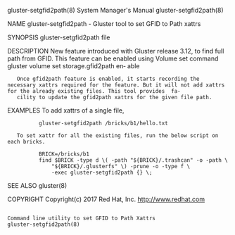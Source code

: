 
gluster-setgfid2path(8)                                                             System Manager's Manual                                                             gluster-setgfid2path(8)

NAME
       gluster-setgfid2path - Gluster tool to set GFID to Path xattrs

SYNOPSIS
       gluster-setgfid2path file

DESCRIPTION
       New  feature  introduced with Gluster release 3.12, to find full path from GFID.  This feature can be enabled using Volume set command gluster volume set <VOLUME> storage.gfid2path en‐
       able

       Once gfid2path feature is enabled, it starts recording the necessary xattrs required for the feature. But it will not add xattrs for the already existing files. This tool provides  fa‐
       cility to update the gfid2path xattrs for the given file path.

EXAMPLES
       To add xattrs of a single file,

              gluster-setgfid2path /bricks/b1/hello.txt

       To set xattr for all the existing files, run the below script on each bricks.

              BRICK=/bricks/b1
              find $BRICK -type d \( -path "${BRICK}/.trashcan" -o -path \
                  "${BRICK}/.glusterfs" \) -prune -o -type f \
                  -exec gluster-setgfid2path {} \;

SEE ALSO
       gluster(8)

COPYRIGHT
       Copyright(c) 2017   Red Hat, Inc.   <http://www.redhat.com>

                                                                        Command line utility to set GFID to Path Xattrs                                                 gluster-setgfid2path(8)
